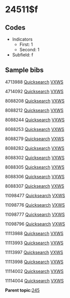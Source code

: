 # 24511$f

## Codes

-   Indicators
    -   First: 1
    -   Second: 1
-   Subfield: f

## Sample bibs

4713988 [Quicksearch](https://search.library.yale.edu/catalog/4713988) [VXWS](http://prodorbis.library.yale.edu:7014/vxws/GetHoldingsService?bibId=4713988)

4714092 [Quicksearch](https://search.library.yale.edu/catalog/4714092) [VXWS](http://prodorbis.library.yale.edu:7014/vxws/GetHoldingsService?bibId=4714092)

8088208 [Quicksearch](https://search.library.yale.edu/catalog/8088208) [VXWS](http://prodorbis.library.yale.edu:7014/vxws/GetHoldingsService?bibId=8088208)

8088212 [Quicksearch](https://search.library.yale.edu/catalog/8088212) [VXWS](http://prodorbis.library.yale.edu:7014/vxws/GetHoldingsService?bibId=8088212)

8088244 [Quicksearch](https://search.library.yale.edu/catalog/8088244) [VXWS](http://prodorbis.library.yale.edu:7014/vxws/GetHoldingsService?bibId=8088244)

8088253 [Quicksearch](https://search.library.yale.edu/catalog/8088253) [VXWS](http://prodorbis.library.yale.edu:7014/vxws/GetHoldingsService?bibId=8088253)

8088279 [Quicksearch](https://search.library.yale.edu/catalog/8088279) [VXWS](http://prodorbis.library.yale.edu:7014/vxws/GetHoldingsService?bibId=8088279)

8088282 [Quicksearch](https://search.library.yale.edu/catalog/8088282) [VXWS](http://prodorbis.library.yale.edu:7014/vxws/GetHoldingsService?bibId=8088282)

8088302 [Quicksearch](https://search.library.yale.edu/catalog/8088302) [VXWS](http://prodorbis.library.yale.edu:7014/vxws/GetHoldingsService?bibId=8088302)

8088305 [Quicksearch](https://search.library.yale.edu/catalog/8088305) [VXWS](http://prodorbis.library.yale.edu:7014/vxws/GetHoldingsService?bibId=8088305)

8088306 [Quicksearch](https://search.library.yale.edu/catalog/8088306) [VXWS](http://prodorbis.library.yale.edu:7014/vxws/GetHoldingsService?bibId=8088306)

8088307 [Quicksearch](https://search.library.yale.edu/catalog/8088307) [VXWS](http://prodorbis.library.yale.edu:7014/vxws/GetHoldingsService?bibId=8088307)

11098477 [Quicksearch](https://search.library.yale.edu/catalog/11098477) [VXWS](http://prodorbis.library.yale.edu:7014/vxws/GetHoldingsService?bibId=11098477)

11098776 [Quicksearch](https://search.library.yale.edu/catalog/11098776) [VXWS](http://prodorbis.library.yale.edu:7014/vxws/GetHoldingsService?bibId=11098776)

11098777 [Quicksearch](https://search.library.yale.edu/catalog/11098777) [VXWS](http://prodorbis.library.yale.edu:7014/vxws/GetHoldingsService?bibId=11098777)

11098796 [Quicksearch](https://search.library.yale.edu/catalog/11098796) [VXWS](http://prodorbis.library.yale.edu:7014/vxws/GetHoldingsService?bibId=11098796)

11113988 [Quicksearch](https://search.library.yale.edu/catalog/11113988) [VXWS](http://prodorbis.library.yale.edu:7014/vxws/GetHoldingsService?bibId=11113988)

11113993 [Quicksearch](https://search.library.yale.edu/catalog/11113993) [VXWS](http://prodorbis.library.yale.edu:7014/vxws/GetHoldingsService?bibId=11113993)

11113997 [Quicksearch](https://search.library.yale.edu/catalog/11113997) [VXWS](http://prodorbis.library.yale.edu:7014/vxws/GetHoldingsService?bibId=11113997)

11113998 [Quicksearch](https://search.library.yale.edu/catalog/11113998) [VXWS](http://prodorbis.library.yale.edu:7014/vxws/GetHoldingsService?bibId=11113998)

11114002 [Quicksearch](https://search.library.yale.edu/catalog/11114002) [VXWS](http://prodorbis.library.yale.edu:7014/vxws/GetHoldingsService?bibId=11114002)

11114004 [Quicksearch](https://search.library.yale.edu/catalog/11114004) [VXWS](http://prodorbis.library.yale.edu:7014/vxws/GetHoldingsService?bibId=11114004)

**Parent topic:**[245](../../tags/245/245.md)

